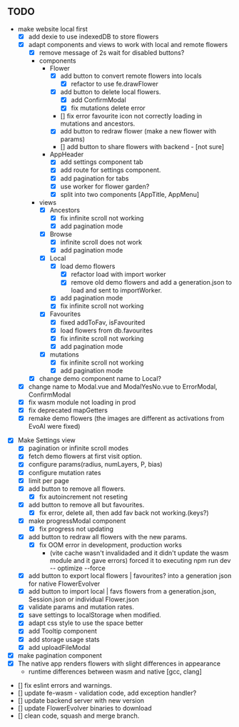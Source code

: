 ## TODO

* make website local first
    + [x] add dexie to use indexedDB to store flowers
    + [x] adapt components and views to work with local and remote flowers
        + [x] remove message of 2s wait for disabled buttons?
        + components
            - Flower
                + [x] add button to convert remote flowers into locals
                    - [x] refactor to use fe.drawFlower
                + [x] add button to delete local flowers.
                    - [x] add ConfirmModal
                    - [x] fix mutations delete error
                + [] fix error favourite icon not correctly loading in mutations and ancestors.
                + [x] add button to redraw flower (make a new flower with params)
                + [] add button to share flowers with backend - [not sure]
            - AppHeader
                + [x] add settings component tab
                + [x] add route for settings component.
                + [x] add pagination for tabs
                + [x] use worker for flower garden?
                + [x] split into two components [AppTitle, AppMenu]
        + views
            - [x] Ancestors
                + [x] fix infinite scroll not working
                + [x] add pagination mode
            - [x] Browse
                + [x] infinite scroll does not work
                + [x] add pagination mode
            - [x] Local
                + [x] load demo flowers
                    - [x] refactor load with import worker
                    - [x] remove old demo flowers and add a generation.json to load and sent to importWorker.
                + [x] add pagination mode
                + [x] fix infinite scroll not working
            - [x] Favourites
                + [x] fixed addToFav, isFavourited
                + [x] load flowers from db.favourites
                + [x] fix infinite scroll not working
                + [x] add pagination mode
            - [x] mutations
                + [x] fix infinite scroll not working
                + [x] add pagination mode
        + [x] change demo component name to Local?
	+ [x] change name to Modal.vue and ModalYesNo.vue to ErrorModal, ConfirmModal
	+ [x] fix wasm module not loading in prod
    + [x] fix deprecated mapGetters
    + [x] remake demo flowers (the images are different as activations from EvoAI were fixed)
* [x] Make Settings view
    + [x] pagination or infinite scroll modes
    + [x] fetch demo flowers at first visit option.
    + [x] configure params(radius, numLayers, P, bias)
    + [x] configure mutation rates
    + [x] limit per page
    + [x] add button to remove all flowers.
        - [x] fix autoincrement not reseting
    + [x] add button to remove all but favourites.
        - [x] fix error, delete all, then add fav back not working.(keys?)
    + [x] make progressModal component
        - [x] fix progress not updating
    + [x] add button to redraw all flowers with the new params.
        - [x] fix OOM error in development, production works 
            + (vite cache wasn't invalidaded and it didn't update the 
                wasm module and it gave errors) forced it to executing npm run dev -- optimize --force
    + [x] add button to export local flowers | favourites? into a generation json for native FlowerEvolver
    + [x] add button to import local | favs flowers from a generation.json, Session.json or individual Flower.json
    + [x] validate params and mutation rates.
    + [x] save settings to localStorage when modified.
    + [x] adapt css style to use the space better
    + [x] add Tooltip component
    + [x] add storage usage stats
    + [x] add uploadFileModal
* [x] make pagination component
* [x] The native app renders flowers with slight differences in appearance
    - runtime differences between wasm and native [gcc, clang]
* [] fix eslint errors and warnings.
* [] update fe-wasm - validation code, add exception handler?
* [] update backend server with new version
* [] update FlowerEvolver binaries to download
* [] clean code, squash and merge branch.
